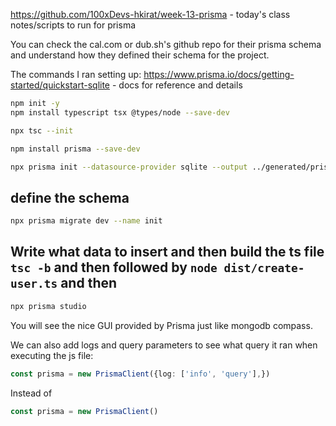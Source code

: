 https://github.com/100xDevs-hkirat/week-13-prisma - today's class notes/scripts to run for prisma

You can check the cal.com or dub.sh's github repo for their prisma schema and understand how they defined their schema for the project.

The commands I ran setting up:
https://www.prisma.io/docs/getting-started/quickstart-sqlite - docs for reference and details

```bash
npm init -y
npm install typescript tsx @types/node --save-dev
```

```bash
npx tsc --init
```

```bash
npm install prisma --save-dev
```

```bash
npx prisma init --datasource-provider sqlite --output ../generated/prisma
```

## define the schema

```bash
npx prisma migrate dev --name init
```

## Write what data to insert and then build the ts file `tsc -b` and then followed by `node dist/create-user.ts` and then

```bash
npx prisma studio
```

You will see the nice GUI provided by Prisma just like mongodb compass.


We can also add logs and query parameters to see what query it ran when executing the js file:

```ts
const prisma = new PrismaClient({log: ['info', 'query'],})
```

Instead of 
```ts
const prisma = new PrismaClient()
```